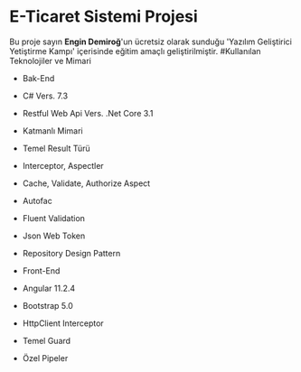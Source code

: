 # E-Ticaret Sistemi Projesi
Bu proje sayın **Engin Demiroğ**'un ücretsiz olarak sunduğu 'Yazılım Geliştirici Yetiştirme Kampı' içerisinde eğitim amaçlı geliştirilmiştir.
#Kullanılan Teknolojiler ve Mimari
- Bak-End
 - C# Vers. 7.3
 - Restful Web Api Vers. .Net Core 3.1
 - Katmanlı Mimari
 - Temel Result Türü
 - Interceptor, Aspectler
 - Cache, Validate, Authorize Aspect
 - Autofac
 - Fluent Validation
 - Json Web Token
 - Repository Design Pattern
 
- Front-End
 - Angular 11.2.4
 - Bootstrap 5.0
 - HttpClient Interceptor
 - Temel Guard
 - Özel Pipeler
